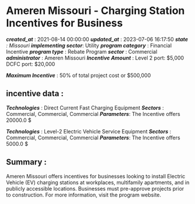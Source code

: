 # Ameren Missouri - Charging Station Incentives for Business 
 ***created_at*** : 2021-08-14 00:00:00 
 ***updated_at*** : 2023-07-06 16:17:50 
 ***state** : Missouri 
 **implementing sector***: Utility 
 ***program category*** : Financial Incentive 
 ***program type*** : Rebate Program 
 ***sector*** : Commercial 
 ***administrator*** : Ameren Missouri 
 ***Incentive Amount*** : Level 2 port: $5,000  
DCFC port: $20,000

 
 ***Maximum Incentive*** : 50% of total project cost or $500,000

 
 ## incentive data : 
 ***Technologies*** : Direct Current Fast Charging Equipment 
 ***Sectors*** : Commercial, Commercial, Commercial 
 ***Parameters***: The Incentive offers 20000.0 $ 
 
 ***Technologies*** : Level-2 Electric Vehicle Service Equipment 
 ***Sectors*** : Commercial, Commercial, Commercial 
 ***Parameters***: The Incentive offers 5000.0 $ 
 
 ## Summary : 
 Ameren Missouri offers incentives for businesses looking to install Electric
Vehicle (EV) charging stations at workplaces, multifamily apartments, and in
publicly accessible locations. Businesses must pre-approve projects prior to
construction. For more information, visit the program website.

 
 